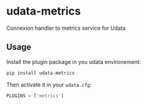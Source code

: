 # udata-metrics

Connexion handler to metrics service for Udata

## Usage

Install the plugin package in you udata environement:

```bash
pip install udata-metrics
```

Then activate it in your `udata.cfg`:

```python
PLUGINS = ['metrics']
```
